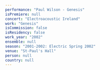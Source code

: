 ```yaml
---
performance: "Paul Wilson - Genesis"
isPremiere: null
concert: "Electroacoustic Ireland"
work: "Genesis"
isCommission: false
isResidency: false
work_year: "2002"
ensemble: null
season: "2001-2002: Electric Spring 2002"
venue: "St-Paul's Hall"
person: null
country: null
---
```


